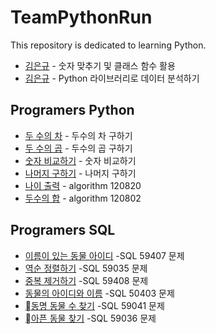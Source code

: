 # TeamPythonRun
This repository is dedicated to learning Python.

- [김은규](docs/eungyukim/RandomNumber.md) - 숫자 맞추기 및 클래스 함수 활용
- [김은규](docs/eungyukim/CrimeOccurrence.md) - Python 라이브러리로 데이터 분석하기

## Programers Python
- [두 수의 차](docs/eungyukim/Substaction.md) - 두수의 차 구하기
- [두 수의 곱](docs/eungyukim/programmers_120804.md) - 두수의 곱 구하기
- [숫자 비교하기](docs/eungyukim/algorithm_120807.md) - 숫자 비교하기
- [나머지 구하기](docs/eungyukim/algorithm_120810.md) - 나머지 구하기
- [나이 출력](docs/eungyukim/algorithm_120820.md) - algorithm 120820
- [두수의 합](docs/eungyukim/algorithm_120802.md) - algorithm 120802

## Programers SQL
- [이름이 있는 동물 아이디](docs/eungyukim/SQL_59407.md) -SQL 59407 문제
- [역순 정렬하기](docs/eungyukim/SQL_59035.md) -SQL 59035 문제
- [중복 제거하기](docs/eungyukim/SQL_59408.md) -SQL 59408 문제
- [동물의 아이디와 이름](docs/eungyukim/SQL_50403.md) -SQL 50403 문제
- [동명 동물 수 찾기](docs/eungyukim/SQL_59041.md) -SQL 59041 문제
- [아픈 동물 찾기](docs/eungyukim/SQL_59036.md) -SQL 59036 문제

